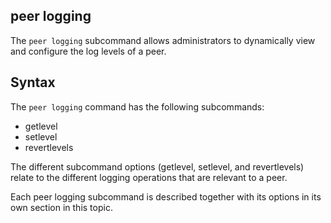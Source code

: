 ## peer logging

The `peer logging` subcommand allows administrators to dynamically view and
configure the log levels of a peer.

## Syntax

The `peer logging` command has the following subcommands:

  * getlevel
  * setlevel
  * revertlevels

The different subcommand options (getlevel, setlevel, and revertlevels) relate
to the different logging operations that are relevant to a peer.

Each peer logging subcommand is described together with its options in its own
section in this topic.
